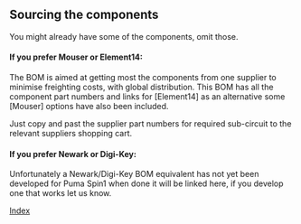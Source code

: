 ## Sourcing the components

You might already have some of the components, omit those.


#### If you prefer Mouser or Element14:
The BOM is aimed at getting most the components from one supplier to minimise freighting costs, with global distribution.
This BOM has all the component part numbers and links for [Element14] as an alternative some [Mouser] options have also been included.

Just copy and past the supplier part numbers for required sub-circuit to the relevant suppliers shopping cart.

#### If you prefer Newark or Digi-Key:
Unfortunately a Newark/Digi-Key BOM equivalent has not yet been developed for Puma Spin1 when done it will be linked here, if you develop one that works let us know.

[Index](#index)
